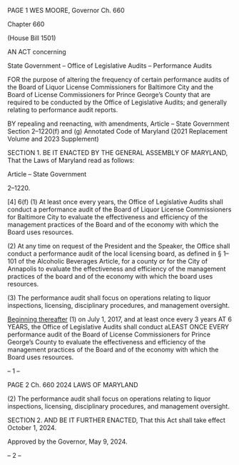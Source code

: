 PAGE 1
WES MOORE, Governor Ch. 660

Chapter 660

(House Bill 1501)

AN ACT concerning

State Government – Office of Legislative Audits – Performance Audits

FOR the purpose of altering the frequency of certain performance audits of the Board of
Liquor License Commissioners for Baltimore City and the Board of License
Commissioners for Prince George’s County that are required to be conducted by the
Office of Legislative Audits; and generally relating to performance audit reports.

BY repealing and reenacting, with amendments,
Article – State Government
Section 2–1220(f) and (g)
Annotated Code of Maryland
(2021 Replacement Volume and 2023 Supplement)

SECTION 1. BE IT ENACTED BY THE GENERAL ASSEMBLY OF MARYLAND,
That the Laws of Maryland read as follows:

Article – State Government

2–1220.

[4] 6(f) (1) At least once every years, the Office of Legislative Audits shall
conduct a performance audit of the Board of Liquor License Commissioners for Baltimore
City to evaluate the effectiveness and efficiency of the management practices of the Board
and of the economy with which the Board uses resources.

(2) At any time on request of the President and the Speaker, the Office
shall conduct a performance audit of the local licensing board, as defined in § 1–101 of the
Alcoholic Beverages Article, for a county or for the City of Annapolis to evaluate the
effectiveness and efficiency of the management practices of the board and of the economy
with which the board uses resources.

(3) The performance audit shall focus on operations relating to liquor
inspections, licensing, disciplinary procedures, and management oversight.

[Beginning thereafter](g) (1) on July 1, 2017, and at least once every 3 years
AT 6 YEARS, the Office of Legislative Audits shall conduct aLEAST ONCE EVERY
performance audit of the Board of License Commissioners for Prince George’s County to
evaluate the effectiveness and efficiency of the management practices of the Board and of
the economy with which the Board uses resources.

– 1 –

PAGE 2
Ch. 660 2024 LAWS OF MARYLAND

(2) The performance audit shall focus on operations relating to liquor
inspections, licensing, disciplinary procedures, and management oversight.

SECTION 2. AND BE IT FURTHER ENACTED, That this Act shall take effect
October 1, 2024.

Approved by the Governor, May 9, 2024.

– 2 –